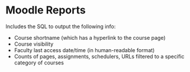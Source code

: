 # Moodle Reports

Includes the SQL to output the following info:

- Course shortname (which has a hyperlink to the course page)
- Course visibility
- Faculty last access date/time (in human-readable format)
- Counts of pages, assignments, schedulers, URLs filtered to a specific category of courses
